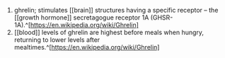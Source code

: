 1. ghrelin; stimulates [[brain]] structures having a specific receptor – the [[growth hormone]] secretagogue receptor 1A (GHSR-1A).^[https://en.wikipedia.org/wiki/Ghrelin]
2. [[blood]] levels of ghrelin are highest before meals when hungry, returning to lower levels after mealtimes.^[https://en.wikipedia.org/wiki/Ghrelin]
